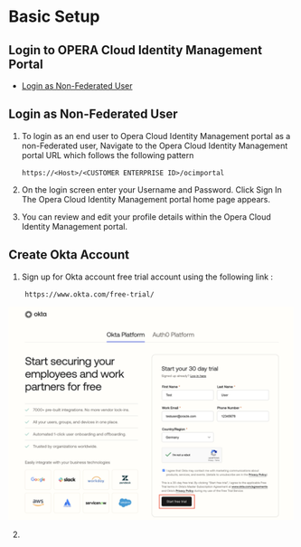 # Basic Setup

## Login to OPERA Cloud Identity Management Portal

* [Login as Non-Federated User](#login-as-non-federated-user)


## Login as Non-Federated User

1. To login as an end user to Opera Cloud Identity Management portal as a non-Federated user, Navigate to the Opera Cloud Identity Management portal URL which follows the following pattern

    ```
    https://<Host>/<CUSTOMER ENTERPRISE ID>/ocimportal
    ```

2. On the login screen  enter your Username and Password. Click Sign In
The Opera Cloud Identity Management portal home page appears.

3. You can review and edit your profile details within the Opera Cloud Identity Management portal. 


## Create Okta Account

1. Sign up for Okta account free trial account using the following link : 

```
    https://www.okta.com/free-trial/
``` 

![Okta Sign Up](images/okta-signup.png)

2. 
